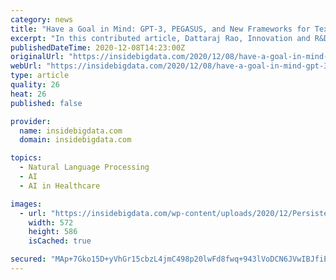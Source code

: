```yaml
---
category: news
title: "Have a Goal in Mind: GPT-3, PEGASUS, and New Frameworks for Text Summarization in Healthcare and BFSI"
excerpt: "In this contributed article, Dattaraj Rao, Innovation and R&D Architect at Persistent Systems, discusses the rise in interest for neutral network language models, specifically the recent Google PEGASUS model."
publishedDateTime: 2020-12-08T14:23:00Z
originalUrl: "https://insidebigdata.com/2020/12/08/have-a-goal-in-mind-gpt-3-pegasus-and-new-frameworks-for-text-summarization-in-healthcare-and-bfsi/"
webUrl: "https://insidebigdata.com/2020/12/08/have-a-goal-in-mind-gpt-3-pegasus-and-new-frameworks-for-text-summarization-in-healthcare-and-bfsi/"
type: article
quality: 26
heat: 26
published: false

provider:
  name: insidebigdata.com
  domain: insidebigdata.com

topics:
  - Natural Language Processing
  - AI
  - AI in Healthcare

images:
  - url: "https://insidebigdata.com/wp-content/uploads/2020/12/Persistent_pic2.png"
    width: 572
    height: 586
    isCached: true

secured: "MAp+7Gko15D+yVhGr15cbzL4jmC498p20lwFd8fwq+943lVoDCN6JVwIBJfiE0maAJ3riXaQ3Wsd3havPnWEsZfF5J8iN0Sk5QpAqDKfUF9ZC5T7WdwHUob+HNaEYcE/EgB+g/xToTLGRfulPOxsiGXv82I+Qlsf2RSRcG+MzEOEYdYL45952RLihRHd+5xlcjGEnVWHuVjJo8qCJfRo41oycxoUFWJcJgoakiwAV19d249pDRsBIlcYR7Swqw2qcPer00ZgBQ54i+eFui6Oi0TAHvK1drwuRccMvrNOaSKXcyK2T5uGzCyPMTtZLiCCp+0ixP+2aOkYH0LM2lpopzJq4WDwnxErT9httLP97Yk=;RTlmA4KJE5XxkXy+OCaZcA=="
---
```


